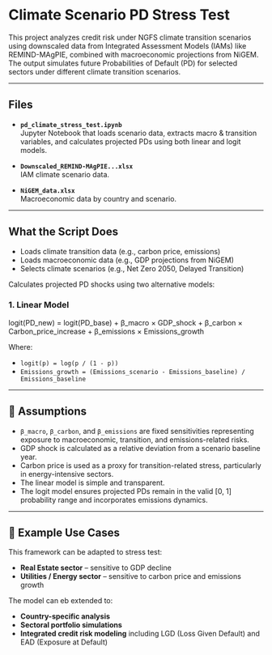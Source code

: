 # Climate Scenario PD Stress Test

This project analyzes credit risk under NGFS climate transition scenarios using downscaled data from Integrated Assessment Models (IAMs) like REMIND-MAgPIE, combined with macroeconomic projections from NiGEM. The output simulates future Probabilities of Default (PD) for selected sectors under different climate transition scenarios.

---

## Files

- **`pd_climate_stress_test.ipynb`**  
  Jupyter Notebook that loads scenario data, extracts macro & transition variables, and calculates projected PDs using both linear and logit models.

- **`Downscaled_REMIND-MAgPIE...xlsx`**  
  IAM climate scenario data.

- **`NiGEM_data.xlsx`**  
  Macroeconomic data by country and scenario.

---

## What the Script Does

- Loads climate transition data (e.g., carbon price, emissions)  
- Loads macroeconomic data (e.g., GDP projections from NiGEM)  
- Selects climate scenarios (e.g., Net Zero 2050, Delayed Transition)  

Calculates projected PD shocks using two alternative models:

### 1. Linear Model

logit(PD_new) = logit(PD_base) + β_macro × GDP_shock + β_carbon × Carbon_price_increase + β_emissions × Emissions_growth


Where:

- `logit(p) = log(p / (1 - p))`  
- `Emissions_growth = (Emissions_scenario - Emissions_baseline) / Emissions_baseline`

---

## 🔧 Assumptions

- `β_macro`, `β_carbon`, and `β_emissions` are fixed sensitivities representing exposure to macroeconomic, transition, and emissions-related risks.
- GDP shock is calculated as a relative deviation from a scenario baseline year.
- Carbon price is used as a proxy for transition-related stress, particularly in energy-intensive sectors.
- The linear model is simple and transparent.
- The logit model ensures projected PDs remain in the valid [0, 1] probability range and incorporates emissions dynamics.

---

## 💼 Example Use Cases

This framework can be adapted to stress test:

- **Real Estate sector** – sensitive to GDP decline  
- **Utilities / Energy sector** – sensitive to carbon price and emissions growth  

The model can eb extended to:

- **Country-specific analysis**  
- **Sectoral portfolio simulations**  
- **Integrated credit risk modeling** including LGD (Loss Given Default) and EAD (Exposure at Default)
